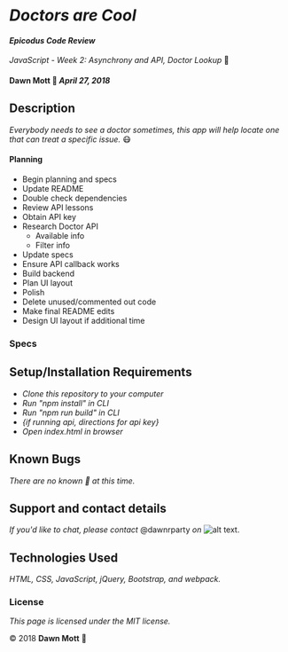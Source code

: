 <!-- Twitter icon from https://github.com/carlsednaoui/gitsocial -->
[1.1]: http://i.imgur.com/tXSoThF.png (twitter icon with padding)

# _Doctors are Cool_

#### _Epicodus Code Review_
_JavaScript - Week 2: Asynchrony and API, Doctor Lookup_ :hospital:

#### **Dawn Mott** :sunrise_over_mountains: _April 27, 2018_

## Description

_Everybody needs to see a doctor sometimes, this app will help locate one that can treat a specific issue._ :mask:

#### Planning

* Begin planning and specs
* Update README
* Double check dependencies
* Review API lessons
* Obtain API key
* Research Doctor API
   * Available info
   * Filter info
* Update specs
* Ensure API callback works
* Build backend
* Plan UI layout
* Polish
 * Delete unused/commented out code
 * Make final README edits
 * Design UI layout if additional time

### Specs


## Setup/Installation Requirements

* _Clone this repository to your computer_
* _Run "npm install" in CLI_
* _Run "npm run build" in CLI_
* _{if running api, directions for api key}_
* _Open index.html in browser_


## Known Bugs

_There are no known :bug: at this time._

## Support and contact details

_If you'd like to chat, please contact_ @dawnrparty _on_ ![alt text][1.1].

## Technologies Used

_HTML, CSS, JavaScript, jQuery, Bootstrap, and webpack._

### License

*This page is licensed under the MIT license.*

&copy; 2018 **Dawn Mott** :sunrise_over_mountains:
